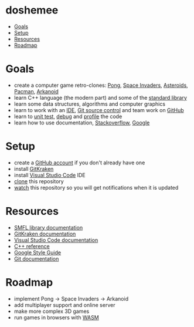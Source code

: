 # doshemee

- [Goals](#goals)
- [Setup](#setup)
- [Resources](#resources)
- [Roadmap](#roadmap)

# Goals
* create a computer game retro-clones: [Pong](https://en.wikipedia.org/wiki/Pong), [Space Invaders](https://en.wikipedia.org/wiki/Space_Invaders), [Asteroids](https://en.wikipedia.org/wiki/Asteroids_%28video_game%29), [Pacman](https://en.wikipedia.org/wiki/Pac-Man), [Arkanoid](https://en.wikipedia.org/wiki/Arkanoid)
* learn C++ language (the modern part) and some of the [standard library](https://en.wikipedia.org/wiki/C%2B%2B_Standard_Library)
* learn some data structures, algorithms and computer graphics
* learn to work with an [IDE](https://en.wikipedia.org/wiki/Integrated_development_environment), [Git source control](https://en.wikipedia.org/wiki/Git) and team work on [GitHub](https://github.com/)
* learn to [unit test](https://en.wikipedia.org/wiki/Unit_testing), [debug](https://en.wikipedia.org/wiki/Debugging) and [profile](https://en.wikipedia.org/wiki/Profiling_%28computer_programming%29) the code
* learn how to use documentation, [Stackoverflow](https://stackoverflow.com/), [Google](https://google.com/)

# Setup
* create a [GitHub account](https://github.com/join) if you don't already have one
* install [GitKraken](https://www.gitkraken.com/)
* install [Visual Studio Code](https://code.visualstudio.com/) IDE
* [clone](https://docs.github.com/en/github/creating-cloning-and-archiving-repositories/cloning-a-repository) this repository
* [watch](https://docs.github.com/en/enterprise-server@2.20/github/receiving-notifications-about-activity-on-github/watching-and-unwatching-repositories) this repository so you will get notifications when it is updated

# Resources
* [SMFL library documentation](https://www.sfml-dev.org/learn.php)
* [GitKraken documentation](https://support.gitkraken.com/)
* [Visual Studio Code documentation](https://code.visualstudio.com/docs)
* [C++ reference](https://en.cppreference.com/w/)
* [Google Style Guide](https://google.github.io/styleguide/cppguide.html)
* [Git documentation](https://git-scm.com/doc)

# Roadmap
* implement Pong -> Space Invaders -> Arkanoid
* add multiplayer support and online server
* make more complex 3D games
* run games in browsers with [WASM](https://en.wikipedia.org/wiki/WebAssembly)
